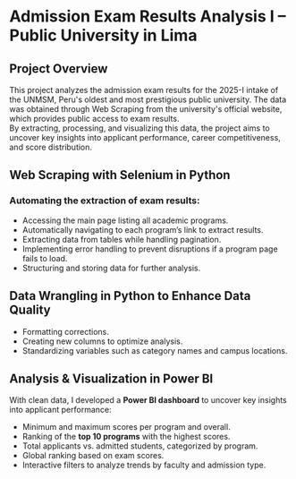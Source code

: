# **Admission Exam Results Analysis I – Public University in Lima**  

## **Project Overview**  
This project analyzes the admission exam results for the 2025-I intake of the UNMSM, Peru's oldest and most prestigious public university. The data was obtained through Web Scraping from the university's official website, which provides public access to exam results.  
By extracting, processing, and visualizing this data, the project aims to uncover key insights into applicant performance, career competitiveness, and score distribution.  

## **Web Scraping with Selenium in Python**  
### Automating the extraction of exam results:  
- Accessing the main page listing all academic programs.  
- Automatically navigating to each program’s link to extract results.  
- Extracting data from tables while handling pagination.  
- Implementing error handling to prevent disruptions if a program page fails to load.  
- Structuring and storing data for further analysis.  

## **Data Wrangling in Python to Enhance Data Quality**  
- Formatting corrections.  
- Creating new columns to optimize analysis.  
- Standardizing variables such as category names and campus locations.  

## **Analysis & Visualization in Power BI**  
With clean data, I developed a **Power BI dashboard** to uncover key insights into applicant performance:  
- Minimum and maximum scores per program and overall.  
- Ranking of the **top 10 programs** with the highest scores.  
- Total applicants vs. admitted students, categorized by program.  
- Global ranking based on exam scores.  
- Interactive filters to analyze trends by faculty and admission type.  
